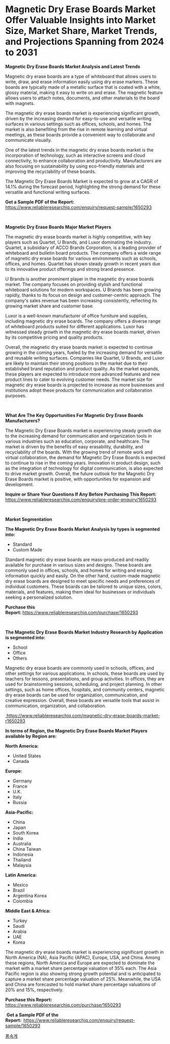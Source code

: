 <p><h1>Magnetic Dry Erase Boards Market Offer Valuable Insights into Market Size, Market Share, Market Trends, and Projections Spanning from 2024 to 2031</h1></p><p><strong>Magnetic Dry Erase Boards Market Analysis and Latest Trends</strong></p>
<p><p>Magnetic dry erase boards are a type of whiteboard that allows users to write, draw, and erase information easily using dry erase markers. These boards are typically made of a metallic surface that is coated with a white, glossy material, making it easy to write on and erase. The magnetic feature allows users to attach notes, documents, and other materials to the board with magnets.</p><p>The magnetic dry erase boards market is experiencing significant growth, driven by the increasing demand for easy-to-use and versatile writing surfaces in various settings such as offices, schools, and homes. The market is also benefiting from the rise in remote learning and virtual meetings, as these boards provide a convenient way to collaborate and communicate visually.</p><p>One of the latest trends in the magnetic dry erase boards market is the incorporation of technology, such as interactive screens and cloud connectivity, to enhance collaboration and productivity. Manufacturers are also focusing on sustainability by using eco-friendly materials and improving the recyclability of these boards.</p><p>The Magnetic Dry Erase Boards Market is expected to grow at a CAGR of 14.1% during the forecast period, highlighting the strong demand for these versatile and functional writing surfaces.</p></p>
<p><strong>Get a Sample PDF of the Report:&nbsp;</strong> <a href="https://www.reliableresearchiq.com/enquiry/request-sample/1650293">https://www.reliableresearchiq.com/enquiry/request-sample/1650293</a></p>
<p>&nbsp;</p>
<p><strong>Magnetic Dry Erase Boards Major Market Players</strong></p>
<p><p>The magnetic dry erase boards market is highly competitive, with key players such as Quartet, U Brands, and Luxor dominating the industry. Quartet, a subsidiary of ACCO Brands Corporation, is a leading provider of whiteboard and bulletin board products. The company offers a wide range of magnetic dry erase boards for various environments such as schools, offices, and homes. Quartet has shown steady growth in recent years due to its innovative product offerings and strong brand presence.</p><p>U Brands is another prominent player in the magnetic dry erase boards market. The company focuses on providing stylish and functional whiteboard solutions for modern workspaces. U Brands has been growing rapidly, thanks to its focus on design and customer-centric approach. The company's sales revenue has been increasing consistently, reflecting its growing market share and customer base.</p><p>Luxor is a well-known manufacturer of office furniture and supplies, including magnetic dry erase boards. The company offers a diverse range of whiteboard products suited for different applications. Luxor has witnessed steady growth in the magnetic dry erase boards market, driven by its competitive pricing and quality products.</p><p>Overall, the magnetic dry erase boards market is expected to continue growing in the coming years, fueled by the increasing demand for versatile and reusable writing surfaces. Companies like Quartet, U Brands, and Luxor are likely to maintain their strong positions in the market due to their established brand reputation and product quality. As the market expands, these players are expected to introduce more advanced features and new product lines to cater to evolving customer needs. The market size for magnetic dry erase boards is projected to increase as more businesses and institutions adopt these products for communication and collaboration purposes.</p></p>
<p>&nbsp;</p>
<p><strong>What Are The Key Opportunities For Magnetic Dry Erase Boards Manufacturers?</strong></p>
<p><p>The Magnetic Dry Erase Boards market is experiencing steady growth due to the increasing demand for communication and organization tools in various industries such as education, corporate, and healthcare. The market is driven by the benefits of easy erasability, durability, and recyclability of the boards. With the growing trend of remote work and virtual collaboration, the demand for Magnetic Dry Erase Boards is expected to continue to rise in the coming years. Innovation in product design, such as the integration of technology for digital communication, is also expected to drive market growth. Overall, the future outlook for the Magnetic Dry Erase Boards market is positive, with opportunities for expansion and development.</p></p>
<p><strong>Inquire or Share Your Questions If Any Before Purchasing This Report:</strong> <a href="https://www.reliableresearchiq.com/enquiry/pre-order-enquiry/1650293">https://www.reliableresearchiq.com/enquiry/pre-order-enquiry/1650293</a></p>
<p>&nbsp;</p>
<p><strong>Market Segmentation</strong></p>
<p><strong>The Magnetic Dry Erase Boards Market Analysis by types is segmented into:</strong></p>
<p><ul><li>Standard</li><li>Custom Made</li></ul></p>
<p><p>Standard magnetic dry erase boards are mass-produced and readily available for purchase in various sizes and designs. These boards are commonly used in offices, schools, and homes for writing and erasing information quickly and easily. On the other hand, custom-made magnetic dry erase boards are designed to meet specific needs and preferences of individual customers. These boards can be tailored to unique sizes, colors, materials, and features, making them ideal for businesses or individuals seeking a personalized solution.</p></p>
<p><strong>Purchase this Report:&nbsp;</strong><a href="https://www.reliableresearchiq.com/purchase/1650293">https://www.reliableresearchiq.com/purchase/1650293</a></p>
<p>&nbsp;</p>
<p><strong>The Magnetic Dry Erase Boards Market Industry Research by Application is segmented into:</strong></p>
<p><ul><li>School</li><li>Office</li><li>Others</li></ul></p>
<p><p>Magnetic dry erase boards are commonly used in schools, offices, and other settings for various applications. In schools, these boards are used by teachers for lessons, presentations, and group activities. In offices, they are used for brainstorming sessions, scheduling, and project planning. In other settings, such as home offices, hospitals, and community centers, magnetic dry erase boards can be used for organization, communication, and creative expression. Overall, these boards are versatile tools that assist in communication, organization, and collaboration.</p></p>
<p><a href="https://www.reliableresearchiq.com/magnetic-dry-erase-boards-market-r1650293">&nbsp;https://www.reliableresearchiq.com/magnetic-dry-erase-boards-market-r1650293</a></p>
<p><strong>In terms of Region, the Magnetic Dry Erase Boards Market Players available by Region are:</strong></p>
<p>
    <p> <strong> North America: </strong>
        <ul>
            <li>United States</li>
            <li>Canada</li>
        </ul>
        </p> 
    <p> <strong> Europe: </strong>
        <ul>
            <li>Germany</li>
            <li>France</li>
            <li>U.K.</li>
            <li>Italy</li>
            <li>Russia</li>
        </ul>
        </p> 
    <p> <strong> Asia-Pacific: </strong>
        <ul>
            <li>China</li>
            <li>Japan</li>
            <li>South Korea</li>
            <li>India</li>
            <li>Australia</li>
            <li>China Taiwan</li>
            <li>Indonesia</li>
            <li>Thailand</li>
            <li>Malaysia</li>
        </ul>
        </p> 
    <p> <strong> Latin America: </strong>
        <ul>
            <li>Mexico</li>
            <li>Brazil</li>
            <li>Argentina Korea</li>
            <li>Colombia</li>
        </ul>
        </p> 
    <p> <strong> Middle East & Africa: </strong>
        <ul>
            <li>Turkey</li>
            <li>Saudi</li>
            <li>Arabia</li>
            <li>UAE</li>
            <li>Korea</li>
        </ul>
    </p>
    </p>
<p><p>The magnetic dry erase boards market is experiencing significant growth in North America (NA), Asia Pacific (APAC), Europe, USA, and China. Among these regions, North America and Europe are expected to dominate the market with a market share percentage valuation of 35% each. The Asia Pacific region is also showing strong growth potential and is anticipated to capture a market share percentage valuation of 25%. Meanwhile, the USA and China are forecasted to hold market share percentage valuations of 20% and 15%, respectively.</p></p>
<p><strong>Purchase this Report: </strong><a href="https://www.reliableresearchiq.com/purchase/1650293">https://www.reliableresearchiq.com/purchase/1650293</a></p>
<p>&nbsp;<strong>Get a Sample PDF of the Report:&nbsp;&nbsp;</strong><a href="https://www.reliableresearchiq.com/enquiry/request-sample/1650293">https://www.reliableresearchiq.com/enquiry/request-sample/1650293</a></p>
<p><strong></strong></p>
<p><p><a href="https://github.com/vss5505pa7z1p/Market-Research-Report-List-3/blob/main/702001810838.md">풍속계</a></p></p>